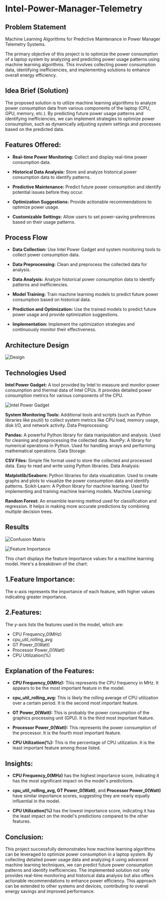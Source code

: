 # Intel-Power-Manager-Telemetry
## Problem Statement
Machine Learning Algorithms for Predictive Maintenance in Power Manager Telemetry Systems.

The primary objective of this project is to optimize the power consumption of a laptop system by analyzing and predicting power usage patterns using machine learning algorithms. This involves collecting power consumption data, identifying inefficiencies, and implementing solutions to enhance overall energy efficiency.

## Idea Brief (Solution)
The proposed solution is to utilize machine learning algorithms to analyze power consumption data from various components of the laptop (CPU, GPU, memory, etc.). By predicting future power usage patterns and identifying inefficiencies, we can implement strategies to optimize power consumption, such as dynamically adjusting system settings and processes based on the predicted data.

## Features Offered:
- **Real-time Power Monitoring:** Collect and display real-time power consumption data.

- **Historical Data Analysis:** Store and analyze historical power consumption data to identify patterns.

- **Predictive Maintenance:** Predict future power consumption and identify potential issues before they occur.

- **Optimization Suggestions:** Provide actionable recommendations to optimize power usage.

- **Customizable Settings:** Allow users to set power-saving preferences based on their usage patterns.

## Process Flow
- **Data Collection:**
Use Intel Power Gadget and system monitoring tools to collect power consumption data.

- **Data Preprocessing:**
Clean and preprocess the collected data for analysis.

- **Data Analysis:**
Analyze historical power consumption data to identify patterns and inefficiencies.

- **Model Training:**
Train machine learning models to predict future power consumption based on historical data.

- **Prediction and Optimization:**
Use the trained models to predict future power usage and provide optimization suggestions.

- **Implementation:**
Implement the optimization strategies and continuously monitor their effectiveness.

## Architecture Design

![Design](img/iIntel.jpg)

## Technologies Used

**Intel Power Gadget:** A tool provided by Intel to measure and monitor power consumption and thermal data of Intel CPUs. It provides detailed power consumption metrics for various components of the CPU.

![Intel Power Gadget](img/img9.png)

**System Monitoring Tools:** Additional tools and scripts (such as Python libraries like psutil) to collect system metrics like CPU load, memory usage, disk I/O, and network activity.
Data Preprocessing:

**Pandas:** A powerful Python library for data manipulation and analysis. Used for cleaning and preprocessing the collected data.
NumPy: A library for numerical operations in Python. Used for handling arrays and performing mathematical operations.
Data Storage:

**CSV Files:** Simple file format used to store the collected and processed data. Easy to read and write using Python libraries.
Data Analysis:

**Matplotlib/Seaborn:** Python libraries for data visualization. Used to create graphs and plots to visualize the power consumption data and identify patterns.
Scikit-Learn: A Python library for machine learning. Used for implementing and training machine learning models.
Machine Learning:

**Random Forest:** An ensemble learning method used for classification and regression. It helps in making more accurate predictions by combining multiple decision trees.

## Results

![Confusion Matrix](img/img6.png)


![Feature Importance](img/img7.png)

This chart displays the feature importance values for a machine learning model. Here's a breakdown of the chart:

## 1.Feature Importance:
The x-axis represents the importance of each feature, with higher values indicating greater importance.

## 2.Features:
The y-axis lists the features used in the model, which are:
- CPU Frequency_0(MHz)
- cpu_util_rolling_avg
- GT Power_0(Watt)
- Processor Power_0(Watt)
- CPU Utilization(%)

## Explanation of the Features:
- **CPU Frequency_0(MHz):** This represents the CPU frequency in MHz. It appears to be the most important feature in the model.

- **cpu_util_rolling_avg:** This is likely the rolling average of CPU utilization over a certain period. It is the second most important feature.

- **GT Power_0(Watt):** This is probably the power consumption of the graphics processing unit (GPU). It is the third most important feature.

- **Processor Power_0(Watt):** This represents the power consumption of the processor. It is the fourth most important feature.

- **CPU Utilization(%):** This is the percentage of CPU utilization. It is the least important feature among those listed.

## Insights:
- **CPU Frequency_0(MHz)** has the highest importance score, indicating it has the most significant impact on the model's predictions.

- **cpu_util_rolling_avg, GT Power_0(Watt)**, and **Processor Power_0(Watt)** have similar importance scores, suggesting they are nearly equally influential in the model.

- **CPU Utilization(%)** has the lowest importance score, indicating it has the least impact on the model's predictions compared to the other features.

## Conclusion:
This project successfully demonstrates how machine learning algorithms can be leveraged to optimize power consumption in a laptop system. By collecting detailed power usage data and analyzing it using advanced machine learning techniques, we can predict future power consumption patterns and identify inefficiencies. The implemented solution not only provides real-time monitoring and historical data analysis but also offers actionable recommendations to enhance power efficiency. This approach can be extended to other systems and devices, contributing to overall energy savings and improved performance.
